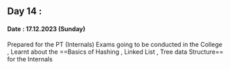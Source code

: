 
## Day 14 :

#### Date : 17.12.2023 (Sunday)

Prepared for the PT (Internals) Exams going to be  conducted in the College ,
Learnt about the ==Basics of Hashing , Linked List , Tree data Structure== for the Internals